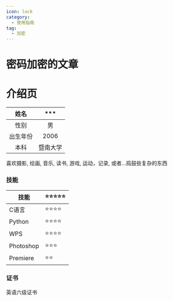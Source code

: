 ```yaml
---
icon: lock
category:
  - 使用指南
tag:
  - 加密
---
```


# 密码加密的文章

# 介绍页
姓名|***
:---:|:---:
性别|男
出生年份|2006
本科|暨南大学

喜欢摄影, 绘画, 音乐, 读书, 游戏, 运动，记录, 或者...捣鼓些复杂的东西


### 技能
技能| ⭐⭐⭐⭐⭐
---|---
C语言|⭐⭐⭐⭐
Python|⭐⭐⭐⭐
WPS|⭐⭐⭐⭐
Photoshop|⭐⭐⭐
Premiere|⭐⭐

### 证书
英语六级证书
